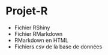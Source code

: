 # Projet-R
- Fichier RShiny
- Fichier RMarkdown
- RMarkdown en HTML
- Fichiers csv de la base de données 

